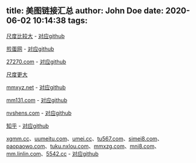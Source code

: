 title: 美图链接汇总
author: John Doe
date: 2020-06-02 10:14:38
tags:
---
[尺度比较大](http://www.mzitu.com) - [对应github](https://github.com/DarkSand/mzituSpider)

[煎蛋网](http://jandan.net/ooxx) - [对应github](https://github.com/tzshlyt/jandanGirlSpider/)

[27270.com](http://www.27270.com) - [对应github](https://github.com/sunnywalden/scrapy_beauty)

[尺度更大](http://hnalady.com)

[mmxyz.net](http://www.mmxyz.net/) - [对应github](https://github.com/helpcode/mmxyz)

[mm131.com](http://www.mm131.com/) - [对应github](https://github.com/cunxi1992/grab_beautiful_girls_pictures)

[nvshens.com](https://www.nvshens.com/rank/sum/) - [对应github](https://github.com/Wing-Li/znns)

[知乎](https://www.zhihu.com/api/v4/questions/49364343/answers?limit=100&offset=10) - [对应github](https://github.com/qianlongo/node-small-crawler)

[xgmm.cc](http://www.xgmm.cc)、[uumeitu.com](http://www.uumeitu.com/)、[umei.cc](http://www.umei.cc/)、[tu567.com](http://www.tu567.com)、[simei8.com](http://www.simei8.com)、[paopaowo.com](http://www.paopaowo.com)、[tuku.nxlou.com](http://tuku.nxlou.com/)、[mmxzg.com](http://www.mmxzg.com)、[mni8.com](http://www.mni8.com)、[mm.linlin.com](http://mm.linlin.com)、[5542.cc](http://www.5542.cc) - [对应github](https://github.com/jjeffcaii/sexyimg-spider)
